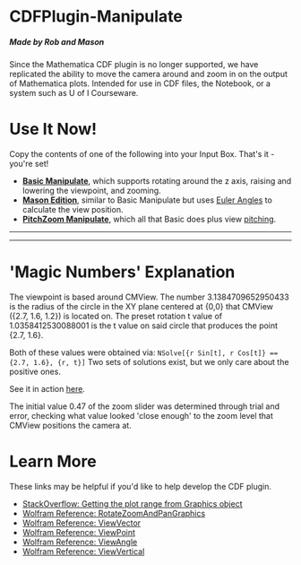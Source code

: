 # CDFPlugin-Manipulate
##### Made by Rob and Mason
Since the Mathematica CDF plugin is no longer supported, we have replicated the ability to move the camera around and zoom in on the output of Mathematica plots. Intended for use in CDF files, the Notebook, or a system such as U of I Courseware.

# Use It Now!
Copy the contents of one of the following into your Input Box. That's it - you're set!
  + **[Basic Manipulate](https://raw.githubusercontent.com/budak7273/CDFPlugin-Manipulate/master/Basic_Manipulate)**, which supports rotating around the z axis, raising and lowering the viewpoint, and zooming.
  + **[Mason Edition](https://raw.githubusercontent.com/budak7273/CDFPlugin-Manipulate/master/Mason_Edition)**, similar to Basic Manipulate but uses [Euler Angles](https://www.youtube.com/watch?v=zZM2uUkEoFw&list=PLW3Zl3wyJwWOpdhYedlD-yCB7WQoHf-My&index=13) to calculate the view position.
  + **[PitchZoom Manipulate](https://raw.githubusercontent.com/budak7273/CDFPlugin-Manipulate/master/PitchZoom_Manipulate)**, which all that Basic does plus view [pitching](https://goo.gl/sSxczV).

---
---

# 'Magic Numbers' Explanation
The viewpoint is based around CMView. The number 3.1384709652950433 is the radius of the circle in the XY plane centered at {0,0} that CMView ({2.7, 1.6, 1.2}) is located on. The preset rotation t value of 1.0358412530088001 is the t value on said circle that produces the point {2.7, 1.6}.

Both of these values were obtained via: 
```NSolve[{r Sin[t], r Cos[t]} == {2.7, 1.6}, {r, t}]```
Two sets of solutions exist, but we only care about the positive ones.

See it in action [here](https://www.desmos.com/calculator/w7vewp6w0f).


The initial value 0.47 of the zoom slider was determined through trial and error, checking what value looked 'close enough' to the zoom level that CMView positions the camera at.

# Learn More
These links may be helpful if you'd like to help develop the CDF plugin.
  + [StackOverflow: Getting the plot range from Graphics object](https://mathematica.stackexchange.com/questions/78324/get-axes-range-of-plot)
  + [Wolfram Reference: RotateZoomAndPanGraphics](https://reference.wolfram.com/language/howto/RotateZoomAndPanGraphics.html)
  + [Wolfram Reference: ViewVector](https://reference.wolfram.com/language/ref/ViewVector.html)
  + [Wolfram Reference: ViewPoint](https://reference.wolfram.com/language/ref/ViewPoint.html)
  + [Wolfram Reference: ViewAngle](https://reference.wolfram.com/language/ref/ViewAngle.html)
  + [Wolfram Reference: ViewVertical](https://reference.wolfram.com/language/ref/ViewVertical.html)
